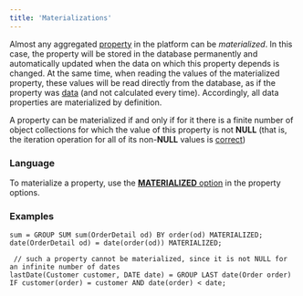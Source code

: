 ```yaml
---
title: 'Materializations'
---
```


Almost any aggregated [property](Properties.md) in the platform can be *materialized*. In this case, the property will be stored in the database permanently and automatically updated when the data on which this property depends is changed. At the same time, when reading the values of the materialized property, these values will be read directly from the database, as if the property was [data](Data_properties_DATA_.md) (and not calculated every time). Accordingly, all data properties are materialized by definition.

A property can be materialized if and only if for it there is a finite number of object collections for which the value of this property is not **NULL** (that is, the iteration operation for all of its non-**NULL** values is [correct](Set_operations.md#correct))

### Language

To materialize a property, use the [**MATERIALIZED** option](Property_options.md#persistent-broken) in the property options.

### Examples

```lsf
sum = GROUP SUM sum(OrderDetail od) BY order(od) MATERIALIZED;
date(OrderDetail od) = date(order(od)) MATERIALIZED;

 // such a property cannot be materialized, since it is not NULL for an infinite number of dates
lastDate(Customer customer, DATE date) = GROUP LAST date(Order order) IF customer(order) = customer AND date(order) < date;
```
